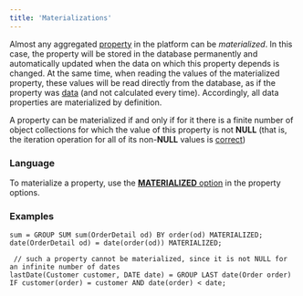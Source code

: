 ```yaml
---
title: 'Materializations'
---
```


Almost any aggregated [property](Properties.md) in the platform can be *materialized*. In this case, the property will be stored in the database permanently and automatically updated when the data on which this property depends is changed. At the same time, when reading the values of the materialized property, these values will be read directly from the database, as if the property was [data](Data_properties_DATA_.md) (and not calculated every time). Accordingly, all data properties are materialized by definition.

A property can be materialized if and only if for it there is a finite number of object collections for which the value of this property is not **NULL** (that is, the iteration operation for all of its non-**NULL** values is [correct](Set_operations.md#correct))

### Language

To materialize a property, use the [**MATERIALIZED** option](Property_options.md#persistent-broken) in the property options.

### Examples

```lsf
sum = GROUP SUM sum(OrderDetail od) BY order(od) MATERIALIZED;
date(OrderDetail od) = date(order(od)) MATERIALIZED;

 // such a property cannot be materialized, since it is not NULL for an infinite number of dates
lastDate(Customer customer, DATE date) = GROUP LAST date(Order order) IF customer(order) = customer AND date(order) < date;
```
